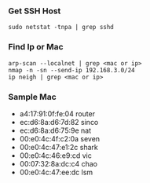 ### Get SSH Host
```
sudo netstat -tnpa | grep sshd
```

### Find Ip or Mac
```
arp-scan --localnet | grep <mac or ip>
nmap -n -sn --send-ip 192.168.3.0/24
ip neigh | grep <mac or ip>
```

### Sample Mac
* a4:17:91:0f:fe:04 router
* ec:d6:8a:d6:7d:82 sinco
* ec:d6:8a:d6:75:9e nat
* 00:e0:4c:4f:c2:0a seven
* 00:e0:4c:47:e1:2c shark
* 00:e0:4c:46:e9:cd vic
* 00:07:32:8a:dc:c4 chao
* 00:e0:4c:47:ee:dc lsm
